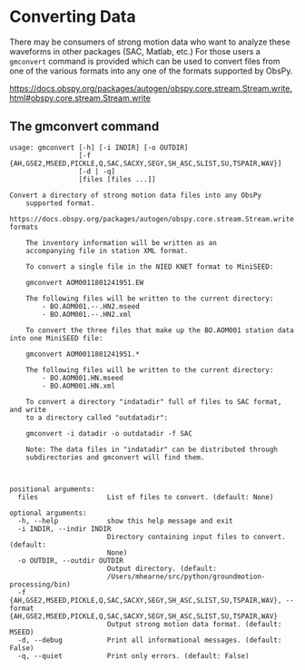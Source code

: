 # Converting Data

There may be consumers of strong motion data who want to 
analyze these waveforms in other packages (SAC, Matlab, etc.) 
For those users a `gmconvert` command is provided which can be
used to convert files from one of the various formats into
any one of the formats supported by ObsPy.

https://docs.obspy.org/packages/autogen/obspy.core.stream.Stream.write.html#obspy.core.stream.Stream.write

## The gmconvert command

```
usage: gmconvert [-h] [-i INDIR] [-o OUTDIR]
                 [-f {AH,GSE2,MSEED,PICKLE,Q,SAC,SACXY,SEGY,SH_ASC,SLIST,SU,TSPAIR,WAV}]
                 [-d | -q]
                 [files [files ...]]

Convert a directory of strong motion data files into any ObsPy
    supported format.

https://docs.obspy.org/packages/autogen/obspy.core.stream.Stream.write.html#supported-formats

    The inventory information will be written as an 
    accompanying file in station XML format.

    To convert a single file in the NIED KNET format to MiniSEED:

    gmconvert AOM0011801241951.EW 

    The following files will be written to the current directory:
        - BO.AOM001.--.HN2.mseed
        - BO.AOM001.--.HN2.xml

    To convert the three files that make up the BO.AOM001 station data into one MiniSEED file:

    gmconvert AOM0011801241951.*

    The following files will be written to the current directory:
        - BO.AOM001.HN.mseed
        - BO.AOM001.HN.xml

    To convert a directory "indatadir" full of files to SAC format, and write
    to a directory called "outdatadir":

    gmconvert -i datadir -o outdatadir -f SAC

    Note: The data files in "indatadir" can be distributed through
    subdirectories and gmconvert will find them.

    

positional arguments:
  files                 List of files to convert. (default: None)

optional arguments:
  -h, --help            show this help message and exit
  -i INDIR, --indir INDIR
                        Directory containing input files to convert. (default:
                        None)
  -o OUTDIR, --outdir OUTDIR
                        Output directory. (default:
                        /Users/mhearne/src/python/groundmotion-processing/bin)
  -f {AH,GSE2,MSEED,PICKLE,Q,SAC,SACXY,SEGY,SH_ASC,SLIST,SU,TSPAIR,WAV}, --format {AH,GSE2,MSEED,PICKLE,Q,SAC,SACXY,SEGY,SH_ASC,SLIST,SU,TSPAIR,WAV}
                        Output strong motion data format. (default: MSEED)
  -d, --debug           Print all informational messages. (default: False)
  -q, --quiet           Print only errors. (default: False)
  ```